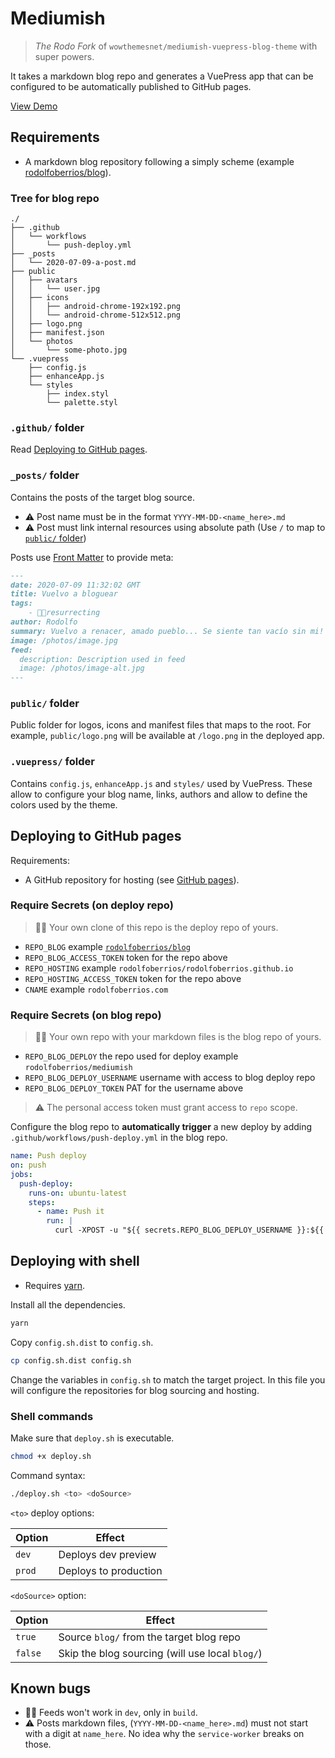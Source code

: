 # Mediumish

> _The Rodo Fork_ of `wowthemesnet/mediumish-vuepress-blog-theme` with super powers.

It takes a markdown blog repo and generates a VuePress app that can be configured to be automatically published to GitHub pages.

[View Demo](https://rodolfoberrios.com/)

## Requirements

- A markdown blog repository following a simply scheme (example [rodolfoberrios/blog](https://github.com/rodolfoberrios/blog/)).

### Tree for blog repo

```shell
./
├── .github
│   └── workflows
│       └── push-deploy.yml
├── _posts
│   └── 2020-07-09-a-post.md
├── public
│   ├── avatars
│   │   └── user.jpg
│   ├── icons
│   │   ├── android-chrome-192x192.png
│   │   └── android-chrome-512x512.png
│   ├── logo.png
│   ├── manifest.json
│   └── photos
│       └── some-photo.jpg
└── .vuepress
    ├── config.js
    ├── enhanceApp.js
    └── styles
        ├── index.styl
        └── palette.styl
```

### `.github/` folder

Read [Deploying to GitHub pages](#deploying-to-github-pages).

### `_posts/` folder

Contains the posts of the target blog source.

- ⚠ Post name must be in the format `YYYY-MM-DD-<name_here>.md`
- ⚠ Post must link internal resources using absolute path (Use `/` to map to [`public/` folder](#public-folder))

Posts use [Front Matter](https://jekyllrb.com/docs/front-matter/) to provide meta:

```md
---
date: 2020-07-09 11:32:02 GMT
title: Vuelvo a bloguear
tags:
    - ✊🏾resurrecting
author: Rodolfo
summary: Vuelvo a renacer, amado pueblo... Se siente tan vacío sin mi!
image: /photos/image.jpg
feed:
  description: Description used in feed
  image: /photos/image-alt.jpg
---
```

### `public/` folder

Public folder for logos, icons and manifest files that maps to the root. For example, `public/logo.png` will be available at `/logo.png` in the deployed app.

### `.vuepress/` folder

Contains `config.js`, `enhanceApp.js` and `styles/` used by VuePress. These allow to configure your blog name, links, authors and allow to define the colors used by the theme.

## Deploying to GitHub pages

Requirements:

- A GitHub repository for hosting (see [GitHub pages](https://pages.github.com/)).

### Require Secrets (on deploy repo)

> 🧔🏾 Your own clone of this repo is the deploy repo of yours.

- `REPO_BLOG` example [`rodolfoberrios/blog`](https://github.com/rodolfoberrios/blog/)
- `REPO_BLOG_ACCESS_TOKEN` token for the repo above
- `REPO_HOSTING` example `rodolfoberrios/rodolfoberrios.github.io`
- `REPO_HOSTING_ACCESS_TOKEN` token for the repo above
- `CNAME` example `rodolfoberrios.com`

### Require Secrets (on blog repo)

> 🧔🏾 Your own repo with your markdown files is the blog repo of yours.

- `REPO_BLOG_DEPLOY` the repo used for deploy example `rodolfoberrios/mediumish`
- `REPO_BLOG_DEPLOY_USERNAME` username with access to blog deploy repo
- `REPO_BLOG_DEPLOY_TOKEN` PAT for the username above

> ⚠ The personal access token must grant access to `repo` scope.

Configure the blog repo to **automatically trigger** a new deploy by adding `.github/workflows/push-deploy.yml` in the blog repo.

```yml
name: Push deploy
on: push
jobs:
  push-deploy:
    runs-on: ubuntu-latest
    steps:
      - name: Push it
        run: |
          curl -XPOST -u "${{ secrets.REPO_BLOG_DEPLOY_USERNAME }}:${{ secrets.REPO_BLOG_DEPLOY_TOKEN }}" -H "Accept: application/vnd.github.everest-preview+json" -H "Content-Type: application/json" https://api.github.com/repos/${{ secrets.REPO_BLOG_DEPLOY }}/dispatches --data '{"event_type": "build_application"}'
```

## Deploying with shell

- Requires [yarn](https://yarnpkg.com/).

Install all the dependencies.

```sh
yarn
```

Copy `config.sh.dist` to `config.sh`.

```sh
cp config.sh.dist config.sh
```

Change the variables in `config.sh` to match the target project. In this file you will configure the repositories for blog sourcing and hosting.

### Shell commands

Make sure that `deploy.sh` is executable.

```sh
chmod +x deploy.sh
```

Command syntax:

```sh
./deploy.sh <to> <doSource>
```

`<to>` deploy options:

| Option | Effect                |
| ------ | --------------------- |
| `dev`  | Deploys dev preview   |
| `prod` | Deploys to production |

`<doSource>` option:

| Option  | Effect                                          |
| ------- | ----------------------------------------------- |
| `true`  | Source `blog/` from the target blog repo        |
| `false` | Skip the blog sourcing (will use local `blog/`) |

## Known bugs

- 🤷🏾 Feeds won't work in `dev`, only in `build`.
- ⚠ Posts markdown files, (`YYYY-MM-DD-<name_here>.md`) must not start with a digit at `name_here`. No idea why the `service-worker` breaks on those.
